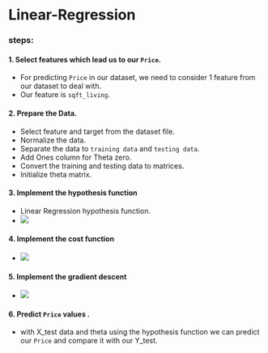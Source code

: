 # Linear-Regression
### steps:
#### 1. Select features which lead us to our `Price`.
* For predicting `Price` in our dataset, we need to consider 1 feature from our dataset to deal with.
* Our feature is `sqft_living`.
#### 2. Prepare the Data.
* Select feature and target from the dataset file.
* Normalize the data.
* Separate the data to `training data` and `testing data`.
* Add Ones column for Theta zero.
* Convert the training and testing data to matrices.
* Initialize theta matrix.

#### 3. Implement the hypothesis function
* Linear Regression hypothesis function.
* ![](https://i.imgur.com/XtED8wx.png)
#### 4. Implement the cost function
* ![](https://i.imgur.com/5gFqVyz.png)
#### 5. Implement the gradient descent
* ![](https://i.imgur.com/zr1ja1Y.png)
#### 6. Predict `Price` values . 
* with X_test data and theta using the hypothesis function we can predict our `Price` and compare it with our Y_test.

